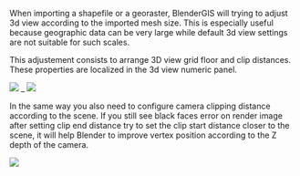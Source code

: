 When importing a shapefile or a georaster, BlenderGIS will trying to adjust 3d view according to the imported mesh size. This is especially useful because geographic data can be very large while default 3d view settings are not suitable for such scales.

This adjustement consists to arrange 3D view grid floor and clip distances. These properties are localized in the 3d view numeric panel.

![](https://raw.githubusercontent.com/wiki/domlysz/blenderGIS/images/3dView_clip_dist.jpg)
_
![](https://raw.githubusercontent.com/wiki/domlysz/blenderGIS/images/3dView_grid_floor.jpg)

In the same way you also need to configure camera clipping distance according to the scene. If you still see black faces error on render image after setting clip end distance try to set the clip start distance closer to the scene, it will help Blender to improve vertex position according to the Z depth of the camera.

![](https://raw.githubusercontent.com/wiki/domlysz/blenderGIS/images/camera_clip_dist.jpg)

